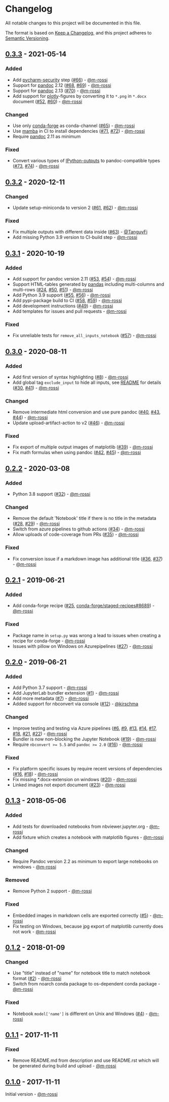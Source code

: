 # Changelog

All notable changes to this project will be documented in this file.

The format is based on [Keep a Changelog](https://keepachangelog.com/en/1.0.0/),
and this project adheres to [Semantic Versioning](https://semver.org/spec/v2.0.0.html).

## [0.3.3] - 2021-05-14

### Added

* Add [pycharm-security](https://pycharm-security.readthedocs.io/en/latest/) step ([#66]) - [@m-rossi]
* Support for [pandoc](https://pandoc.org) 2.12 ([#68], [#69]) - [@m-rossi]
* Support for [pandoc](https://pandoc.org) 2.13 ([#70]) - [@m-rossi]
* Add support for [plotly](https://plotly.com)-figures by converting it to `*.png` in `*.docx` document ([#52], [#60]) - [@m-rossi]

### Changed

* Use only [conda-forge](https://conda-forge.org) as conda-channel ([#65]) - [@m-rossi]
* Use [mamba](https://github.com/mamba-org/mamba) in CI to install dependencies ([#71], [#72]) - [@m-rossi]
* Require [pandoc](https://pandoc.org) 2.11 as minimum

### Fixed

* Convert various types of [IPython-outputs](https://ipython.readthedocs.io/en/stable/api/generated/IPython.display.html) to pandoc-compatible types ([#73], [#74]) - [@m-rossi]

## [0.3.2] - 2020-12-11

### Changed

* Update setup-miniconda to version 2 ([#61], [#62]) - [@m-rossi]

### Fixed

* Fix multiple outputs with different data inside ([#63]) - [@TanguyFi]
* Add missing Python 3.9 version to CI-build step - [@m-rossi]

## [0.3.1] - 2020-10-19

### Added

* Add support for pandoc version 2.11 ([#53], [#54]) - [@m-rossi]
* Support HTML-tables generated by [pandas](https://pandas.pydata.org/) including multi-columns and multi-rows ([#24], [#50], [#51]) - [@m-rossi]
* Add Python 3.9 support ([#55], [#56]) - [@m-rossi]
* Add pypi-package build to CI ([#58], [#59]) - [@m-rossi]
* Add development instructions ([#49]) - [@m-rossi]
* Add templates for issues and pull requests - [@m-rossi]

### Fixed
* Fix unreliable tests for `remove_all_inputs_notebook` ([#57]) - [@m-rossi]

## [0.3.0] - 2020-08-11

### Added

* Add first version of syntax highlighting ([#8]) - [@m-rossi]
* Add global tag `exclude_input` to hide all inputs, see [README](https://github.com/m-rossi/jupyter-docx-bundler#hiding-all-inputs) for details ([#30], [#41]) - [@m-rossi]

### Changed

* Remove intermediate html conversion and use pure pandoc ([#40], [#43], [#44]) - [@m-rossi]
* Update upload-artifact-action to v2 ([#46]) - [@m-rossi]

### Fixed

* Fix export of multiple output images of matplotlib ([#39]) - [@m-rossi]
* Fix math formulas when using pandoc ([#42], [#45]) - [@m-rossi]

## [0.2.2] - 2020-03-08

### Added

* Python 3.8 support ([#32]) - [@m-rossi]

### Changed

* Remove the default 'Notebook' title if there is no title in the metadata ([#28], [#29]) - [@m-rossi]
* Switch from azure pipelines to github actions ([#34]) - [@m-rossi]
* Allow uploads of code-coverage from PRs ([#35]) - [@m-rossi]

### Fixed

* Fix conversion issue if a markdown image has additional title ([#36], [#37]) - [@m-rossi]

## [0.2.1] - 2019-06-21

### Added

* Add conda-forge recipe ([#25], [conda-forge/staged-recipes#8689](https://github.com/conda-forge/staged-recipes/pull/8689)) - [@m-rossi]

### Fixed

* Package name in `setup.py` was wrong a lead to issues when creating a recipe for conda-forge - [@m-rossi]
* Issues with pillow on Windows on Azurepipelines ([#27]) - [@m-rossi]

## [0.2.0] - 2019-06-21

### Added

* Add Python 3.7 support - [@m-rossi]
* Add JupyterLab bundler extension ([#1]) - [@m-rossi]
* Add more metadata ([#7]) - [@m-rossi]
* Added support for nbconvert via console ([#12]) - [@kirschma]

### Changed

* Improve testing and testing via Azure pipelines ([#6], [#9], [#13], [#14], [#17], [#18], [#21], [#22]) - [@m-rossi]
* Bundler is now non-blocking the Jupyter Notebook ([#19]) - [@m-rossi]
* Require `nbconvert >= 5.5` and `pandoc >= 2.0` ([#16]) - [@m-rossi]

### Fixed

* Fix platform specific issues by require recent versions of dependencies ([#16], [#18]) - [@m-rossi]
* Fix missing *.docx-extension on windows ([#20]) - [@m-rossi]
* Linked images not export document ([#23]) - [@m-rossi]

## [0.1.3] - 2018-05-06

### Added

* Add tests for downloaded notebooks from nbviewer.jupyter.org - [@m-rossi]
* Add fixture which creates a notebook with matplotlib figures - [@m-rossi]

### Changed

* Require Pandoc version 2.2 as minimum to export large notebooks on windows - [@m-rossi]

### Removed

* Remove Python 2 support - [@m-rossi]

### Fixed

* Embedded images in markdown cells are exported correctly ([#5]) - [@m-rossi]
* Fix testing on Windows, because jpg export of matplotlib currently does not work - [@m-rossi]

## [0.1.2] - 2018-01-09

### Changed

* Use "title" instead of "name" for notebook title to match notebook format ([#2]) - [@m-rossi]
* Switch from noarch conda package to os-dependent conda package - [@m-rossi]

### Fixed

* Notebook `model['name']` is different on Unix and Windows ([#4]) - [@m-rossi]

## [0.1.1] - 2017-11-11

### Fixed

* Remove README.md from description and use README.rst which will be generated during build and upload - [@m-rossi]

## [0.1.0] - 2017-11-11

Initial version - [@m-rossi]

[Unreleased]: https://github.com/m-rossi/jupyter-docx-bundler/compare/0.3.3...HEAD
[0.3.3]: https://github.com/m-rossi/jupyter-docx-bundler/compare/0.3.2...0.3.3
[0.3.2]: https://github.com/m-rossi/jupyter-docx-bundler/compare/0.3.1...0.3.2
[0.3.1]: https://github.com/m-rossi/jupyter-docx-bundler/compare/0.3.0...0.3.1
[0.3.0]: https://github.com/m-rossi/jupyter-docx-bundler/compare/0.2.1...0.3.0
[0.2.2]: https://github.com/m-rossi/jupyter-docx-bundler/compare/0.2.1...0.2.2
[0.2.1]: https://github.com/m-rossi/jupyter-docx-bundler/compare/0.2.0...0.2.1
[0.2.0]: https://github.com/m-rossi/jupyter-docx-bundler/compare/0.1.3...0.2.0
[0.1.3]: https://github.com/m-rossi/jupyter-docx-bundler/compare/0.1.2...0.1.3
[0.1.2]: https://github.com/m-rossi/jupyter-docx-bundler/compare/0.1.1...0.1.2
[0.1.1]: https://github.com/m-rossi/jupyter-docx-bundler/compare/0.1.0...0.1.1
[0.1.0]: https://github.com/m-rossi/jupyter-docx-bundler/releases/tag/0.1.0

[#74]: https://github.com/m-rossi/jupyter-docx-bundler/issues/74
[#73]: https://github.com/m-rossi/jupyter-docx-bundler/issues/73
[#72]: https://github.com/m-rossi/jupyter-docx-bundler/issues/72
[#71]: https://github.com/m-rossi/jupyter-docx-bundler/issues/71
[#70]: https://github.com/m-rossi/jupyter-docx-bundler/issues/70
[#69]: https://github.com/m-rossi/jupyter-docx-bundler/issues/69
[#68]: https://github.com/m-rossi/jupyter-docx-bundler/issues/68
[#66]: https://github.com/m-rossi/jupyter-docx-bundler/issues/66
[#65]: https://github.com/m-rossi/jupyter-docx-bundler/issues/65
[#63]: https://github.com/m-rossi/jupyter-docx-bundler/issues/63
[#62]: https://github.com/m-rossi/jupyter-docx-bundler/issues/62
[#61]: https://github.com/m-rossi/jupyter-docx-bundler/issues/61
[#60]: https://github.com/m-rossi/jupyter-docx-bundler/issues/60
[#59]: https://github.com/m-rossi/jupyter-docx-bundler/issues/59
[#58]: https://github.com/m-rossi/jupyter-docx-bundler/issues/58
[#57]: https://github.com/m-rossi/jupyter-docx-bundler/issues/57
[#56]: https://github.com/m-rossi/jupyter-docx-bundler/issues/56
[#55]: https://github.com/m-rossi/jupyter-docx-bundler/issues/55
[#54]: https://github.com/m-rossi/jupyter-docx-bundler/issues/54
[#53]: https://github.com/m-rossi/jupyter-docx-bundler/issues/53
[#52]: https://github.com/m-rossi/jupyter-docx-bundler/issues/52
[#51]: https://github.com/m-rossi/jupyter-docx-bundler/issues/51
[#50]: https://github.com/m-rossi/jupyter-docx-bundler/issues/50
[#49]: https://github.com/m-rossi/jupyter-docx-bundler/issues/49
[#46]: https://github.com/m-rossi/jupyter-docx-bundler/issues/46
[#45]: https://github.com/m-rossi/jupyter-docx-bundler/issues/45
[#44]: https://github.com/m-rossi/jupyter-docx-bundler/issues/44
[#43]: https://github.com/m-rossi/jupyter-docx-bundler/issues/43
[#42]: https://github.com/m-rossi/jupyter-docx-bundler/issues/42
[#41]: https://github.com/m-rossi/jupyter-docx-bundler/issues/41
[#40]: https://github.com/m-rossi/jupyter-docx-bundler/issues/40
[#39]: https://github.com/m-rossi/jupyter-docx-bundler/issues/39
[#37]: https://github.com/m-rossi/jupyter-docx-bundler/issues/37
[#36]: https://github.com/m-rossi/jupyter-docx-bundler/issues/36
[#35]: https://github.com/m-rossi/jupyter-docx-bundler/issues/35
[#34]: https://github.com/m-rossi/jupyter-docx-bundler/issues/34
[#32]: https://github.com/m-rossi/jupyter-docx-bundler/issues/32
[#30]: https://github.com/m-rossi/jupyter-docx-bundler/issues/30
[#29]: https://github.com/m-rossi/jupyter-docx-bundler/issues/29
[#28]: https://github.com/m-rossi/jupyter-docx-bundler/issues/28
[#27]: https://github.com/m-rossi/jupyter-docx-bundler/issues/27
[#25]: https://github.com/m-rossi/jupyter-docx-bundler/issues/25
[#24]: https://github.com/m-rossi/jupyter-docx-bundler/issues/24
[#23]: https://github.com/m-rossi/jupyter-docx-bundler/issues/23
[#22]: https://github.com/m-rossi/jupyter-docx-bundler/issues/22
[#21]: https://github.com/m-rossi/jupyter-docx-bundler/issues/21
[#20]: https://github.com/m-rossi/jupyter-docx-bundler/issues/20
[#19]: https://github.com/m-rossi/jupyter-docx-bundler/issues/19
[#18]: https://github.com/m-rossi/jupyter-docx-bundler/issues/18
[#17]: https://github.com/m-rossi/jupyter-docx-bundler/issues/17
[#16]: https://github.com/m-rossi/jupyter-docx-bundler/issues/16
[#14]: https://github.com/m-rossi/jupyter-docx-bundler/issues/14
[#13]: https://github.com/m-rossi/jupyter-docx-bundler/issues/13
[#12]: https://github.com/m-rossi/jupyter-docx-bundler/issues/12
[#9]: https://github.com/m-rossi/jupyter-docx-bundler/issues/9
[#8]: https://github.com/m-rossi/jupyter-docx-bundler/issues/8
[#7]: https://github.com/m-rossi/jupyter-docx-bundler/issues/7
[#6]: https://github.com/m-rossi/jupyter-docx-bundler/issues/6
[#5]: https://github.com/m-rossi/jupyter-docx-bundler/issues/5
[#4]: https://github.com/m-rossi/jupyter-docx-bundler/issues/4
[#2]: https://github.com/m-rossi/jupyter-docx-bundler/issues/2
[#1]: https://github.com/m-rossi/jupyter-docx-bundler/issues/1

[@m-rossi]: https://github.com/m-rossi
[@kirschma]: https://github.com/kirschma
[@TanguyFi]: https://github.com/TanguyFi
